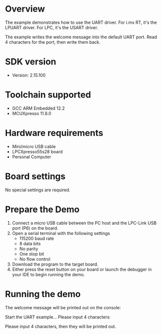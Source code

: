 Overview
========
The example demonstrates how to use the UART driver. For i.mx RT,
it's the LPUART driver. For LPC, it's the USART driver.

The example writes the welcome message into the default UART port. Read 4 characters
for the port, then write them back.


SDK version
===========
- Version: 2.15.100

Toolchain supported
===================
- GCC ARM Embedded  12.2
- MCUXpresso  11.8.0

Hardware requirements
=====================
- Mini/micro USB cable
- LPCXpresso55s28 board
- Personal Computer

Board settings
==============
No special settings are required.

Prepare the Demo
================
1. Connect a micro USB cable between the PC host and the LPC-Link USB port (P6) on the board.
2. Open a serial terminal with the following settings
   - 115200 baud rate
   - 8 data bits
   - No parity
   - One stop bit
   - No flow control
3. Download the program to the target board.
4. Either press the reset button on your board or launch the debugger in your IDE to
   begin running the demo.

Running the demo
================
The welcome message will be printed out on the console:

Start the UART example...
Please input 4 characters:

Please input 4 characters, then they will be printed out.

